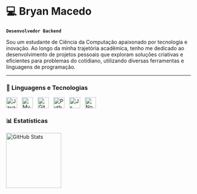 # 💻 Bryan Macedo

**`Desenvolvedor Backend`**

Sou um estudante de Ciência da Computação apaixonado por tecnologia e inovação. Ao longo da minha trajetória acadêmica, tenho me dedicado ao desenvolvimento de projetos pessoais que exploram soluções criativas e eficientes para problemas do cotidiano, utilizando diversas ferramentas e linguagens de programação. 

---

### 🤖 Linguagens e Tecnologias

 <img 
 align="left" 
    alt="Java" 
    title="Java"
    width="30px" 
    style="padding-right: 10px;" 
 src="https://cdn.jsdelivr.net/gh/devicons/devicon@latest/icons/java/java-original.svg" />

  <img 
  align="left" 
    alt="MySQL" 
    title="MySQL"
    width="30px" 
    style="padding-right: 10px;"
   src="https://cdn.jsdelivr.net/gh/devicons/devicon@latest/icons/mysql/mysql-plain-wordmark.svg" />

  <img 
  align="left" 
    alt="Git" 
    title="Git"
    width="30px" 
    style="padding-right: 10px;"
  src="https://cdn.jsdelivr.net/gh/devicons/devicon@latest/icons/git/git-original-wordmark.svg" />


<img
align="left" 
    alt="Python" 
    title="Python"
    width="30px" 
    style="padding-right: 10px;"
 src="https://cdn.jsdelivr.net/gh/devicons/devicon@latest/icons/python/python-original-wordmark.svg" />


<img 
align="left" 
    alt="Js" 
    title="Js"
    width="30px" 
    style="padding-right: 10px;"
src="https://cdn.jsdelivr.net/gh/devicons/devicon@latest/icons/javascript/javascript-original.svg" />


<img 
align="center" 
    alt="Node" 
    title="Node"
    width="30px" 
    style="padding-right: 10px;"
src="https://cdn.jsdelivr.net/gh/devicons/devicon@latest/icons/nodejs/nodejs-original-wordmark.svg" />

### 📊 Estatísticas
<p>

<img 
      align="left" 
      alt="GitHub Stats" 
      height="150" 
      src="https://github-readme-stats.vercel.app/api/top-langs/?username=bryanmacedo&theme=radical&layout=compact&custom_title=Tecnologias&langs_count=9" 
  />

</p>
